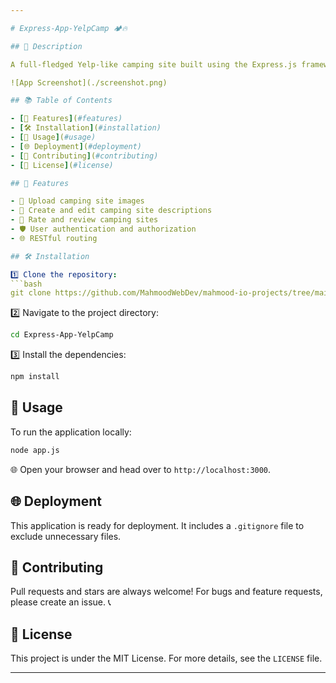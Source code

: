 ```yaml
---

# Express-App-YelpCamp 🏕️🔥

## 🌟 Description

A full-fledged Yelp-like camping site built using the Express.js framework. Share your favorite camping spots and discover new ones! 🗺️

![App Screenshot](./screenshot.png)

## 📚 Table of Contents

- [🌟 Features](#features)
- [🛠 Installation](#installation)
- [🚀 Usage](#usage)
- [🌐 Deployment](#deployment)
- [👥 Contributing](#contributing)
- [📄 License](#license)

## 🌟 Features

- 📸 Upload camping site images
- 📝 Create and edit camping site descriptions
- 🌟 Rate and review camping sites
- 🛡️ User authentication and authorization
- 🌐 RESTful routing

## 🛠 Installation

1️⃣ Clone the repository:
```bash
git clone https://github.com/MahmoodWebDev/mahmood-io-projects/tree/main/Express-App-YelpCamp
```

2️⃣ Navigate to the project directory:
```bash
cd Express-App-YelpCamp
```

3️⃣ Install the dependencies:
```bash
npm install
```

## 🚀 Usage

To run the application locally:

```bash
node app.js
```

🌐 Open your browser and head over to `http://localhost:3000`.

## 🌐 Deployment

This application is ready for deployment. It includes a `.gitignore` file to exclude unnecessary files.

## 👥 Contributing

Pull requests and stars are always welcome! For bugs and feature requests, please create an issue. 📞

## 📄 License

This project is under the MIT License. For more details, see the `LICENSE` file.

---
```

